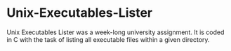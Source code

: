 # Unix-Executables-Lister

Unix Executables Lister was a week-long university assignment. It is coded in C with the task of listing all executable files within a given directory.
 
